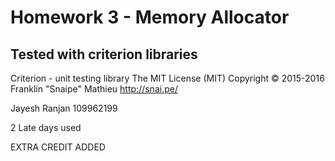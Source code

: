 # Homework 3 - Memory Allocator
## Tested with criterion libraries

Criterion - unit testing library
The MIT License (MIT)
Copyright © 2015-2016 Franklin "Snaipe" Mathieu <http://snai.pe/>

Jayesh Ranjan 109962199

2 Late days used

EXTRA CREDIT ADDED